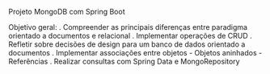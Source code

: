 Projeto MongoDB com Spring Boot

Objetivo geral:
  . Compreender as principais diferenças entre paradigma orientado a documentos e relacional
  . Implementar operações de CRUD
  . Refletir sobre decisões de design para um banco de dados orientado a documentos
  . Implementar associações entre objetos
    - Objetos aninhados
    - Referências
  . Realizar consultas com Spring Data e MongoRepository

